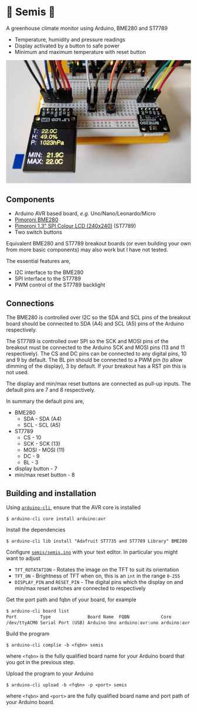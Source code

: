 # 🌱 Semis 🌱

A greenhouse climate monitor using Arduino, BME280 and ST7789

- Temperature, humidity and pressure readings
- Display activated by a button to safe power
- Minimum and maximum temperature with reset button

![prototype](.github/prototype.png)

## Components

- Arduino AVR based board, _e.g._ Uno/Nano/Leonardo/Micro
- [Pimoroni BME280](https://shop.pimoroni.com/products/bme280-breakout)
- [Pimoroni 1.3" SPI Colour LCD
  (240x240)](https://shop.pimoroni.com/products/bme280-breakout) (ST7789)
- Two switch buttons

Equivalent BME280 and ST7789 breakout boards (or even building your own from
more basic components) may also work but I have not tested.

The essential features are,

- I2C interface to the BME280
- SPI interface to the ST7789
- PWM control of the ST7789 backlight

## Connections

The BME280 is controlled over I2C so the SDA and SCL pins of the breakout board
should be connected to SDA (A4) and SCL (A5) pins of the Arduino respectively.

The ST7789 is controlled over SPI so the SCK and MOSI pins of the breakout must
be connected to the Arduino SCK and MOSI pins (13 and 11 respectively). The CS
and DC pins can be connected to any digital pins, 10 and 9 by default. The BL
pin should be connected to a PWM pin (to allow dimming of the display), 3 by
default. If your breakout has a RST pin this is not used.

The display and min/max reset buttons are connected as pull-up inputs. The
default pins are 7 and 8 respectively.

In summary the default pins are,

- BME280
  - SDA - SDA (A4)
  - SCL - SCL (A5)
- ST7789
  - CS - 10
  - SCK - SCK (13)
  - MOSI - MOSI (11)
  - DC - 9
  - BL - 3
- display button - 7
- min/max reset button - 8

## Building and installation

Using [`arduino-cli`](https://arduino.github.io/arduino-cli/latest/), ensure
that the AVR core is installed

```
$ arduino-cli core install arduino:avr
```

Install the dependencies

```
$ arduino-cli lib install "Adafruit ST7735 and ST7789 Library" BME280
```

Configure [`semis/semis.ino`](semis/semis.ino) with your text editor. In
particular you might want to adjust

- `TFT_ROTATATION` - Rotates the image on the TFT to suit its orientation
- `TFT_ON` - Brightness of TFT when on, this is an `int` in the range `0-255`
- `DISPLAY_PIN` and `RESET_PIN` - The digital pins which the display on and
  min/max reset switches are connected to respectively

Get the port path and fqbn of your board, for example

```
$ arduino-cli board list
Port         Type              Board Name  FQBN            Core
/dev/ttyACM0 Serial Port (USB) Arduino Uno arduino:avr:uno arduino:avr
```

Build the program

```
$ arduino-cli complie -b <fqbn> semis
```

where `<fqbn>` is the fully qualified board name for your Arduino board that
you got in the previous step.

Upload the program to your Arduino

```
$ arduino-cli upload -b <fqbn> -p <port> semis
```

where `<fqbn>` and `<port>` are the fully qualified board name and port path of
your Arduino board.
